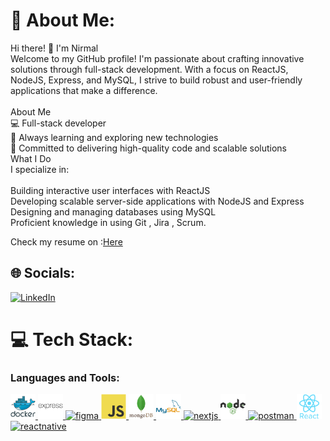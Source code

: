 # 💫 About Me:
Hi there! 👋 I'm Nirmal<br>Welcome to my GitHub profile! I'm passionate about crafting innovative solutions through full-stack development. With a focus on ReactJS, NodeJS, Express, and MySQL, I strive to build robust and user-friendly applications that make a difference.<br><br>About Me<br>💻 Full-stack developer<br>🌱 Always learning and exploring new technologies<br>🚀 Committed to delivering high-quality code and scalable solutions<br>What I Do<br>I specialize in:<br><br>Building interactive user interfaces with ReactJS<br>Developing scalable server-side applications with NodeJS and Express<br>Designing and managing databases using MySQL<br> Proficient knowledge in using Git , Jira , Scrum.

Check my resume on :<a href='https://drive.google.com/file/d/1iNhLzPGsXKd0QCPc64jOyIweTjOKbiOd/view'>Here</a>

## 🌐 Socials:
[![LinkedIn](https://img.shields.io/badge/LinkedIn-%230077B5.svg?logo=linkedin&logoColor=white)]([https:www.linkedin.com/in/nirmal-n](https://www.linkedin.com/in/nirmal-n/)) 

# 💻 Tech Stack:
<h3 align="left">Languages and Tools:</h3>
<p align="left"> <a href="https://www.docker.com/" target="_blank" rel="noreferrer"> <img src="https://raw.githubusercontent.com/devicons/devicon/master/icons/docker/docker-original-wordmark.svg" alt="docker" width="40" height="40"/> </a> <a href="https://expressjs.com" target="_blank" rel="noreferrer"> <img src="https://raw.githubusercontent.com/devicons/devicon/master/icons/express/express-original-wordmark.svg" alt="express" width="40" height="40"/> </a> <a href="https://www.figma.com/" target="_blank" rel="noreferrer"> <img src="https://www.vectorlogo.zone/logos/figma/figma-icon.svg" alt="figma" width="40" height="40"/> </a> <a href="https://developer.mozilla.org/en-US/docs/Web/JavaScript" target="_blank" rel="noreferrer"> <img src="https://raw.githubusercontent.com/devicons/devicon/master/icons/javascript/javascript-original.svg" alt="javascript" width="40" height="40"/> </a> <a href="https://www.mongodb.com/" target="_blank" rel="noreferrer"> <img src="https://raw.githubusercontent.com/devicons/devicon/master/icons/mongodb/mongodb-original-wordmark.svg" alt="mongodb" width="40" height="40"/> </a> <a href="https://www.mysql.com/" target="_blank" rel="noreferrer"> <img src="https://raw.githubusercontent.com/devicons/devicon/master/icons/mysql/mysql-original-wordmark.svg" alt="mysql" width="40" height="40"/> </a> <a href="https://nextjs.org/" target="_blank" rel="noreferrer"> <img src="https://cdn.worldvectorlogo.com/logos/nextjs-2.svg" alt="nextjs" width="40" height="40"/> </a> <a href="https://nodejs.org" target="_blank" rel="noreferrer"> <img src="https://raw.githubusercontent.com/devicons/devicon/master/icons/nodejs/nodejs-original-wordmark.svg" alt="nodejs" width="40" height="40"/> </a> <a href="https://postman.com" target="_blank" rel="noreferrer"> <img src="https://www.vectorlogo.zone/logos/getpostman/getpostman-icon.svg" alt="postman" width="40" height="40"/> </a> <a href="https://reactjs.org/" target="_blank" rel="noreferrer"> <img src="https://raw.githubusercontent.com/devicons/devicon/master/icons/react/react-original-wordmark.svg" alt="react" width="40" height="40"/> </a> <a href="https://reactnative.dev/" target="_blank" rel="noreferrer"> <img src="https://reactnative.dev/img/header_logo.svg" alt="reactnative" width="40" height="40"/> </a> </p>
